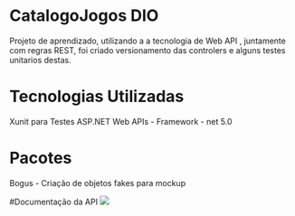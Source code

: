 # CatalogoJogos DIO
Projeto de aprendizado, utilizando a a tecnologia de Web API , juntamente com regras REST, foi criado versionamento das controlers e alguns testes unitarios destas.

# Tecnologias Utilizadas
Xunit para Testes
ASP.NET Web APIs - Framework -  net 5.0

# Pacotes
Bogus - Criação de objetos fakes para mockup

#Documentação da API
![](https://imgur.com/NnT2PY9)
